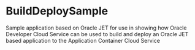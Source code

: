 # BuildDeploySample
Sample application based on Oracle JET for use in showing how Oracle Developer Cloud Service can be used to build and deploy an Oracle JET based application to the Application Container Cloud Service
